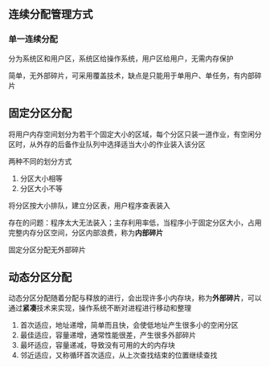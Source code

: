 ## 连续分配管理方式

### 单一连续分配

分为系统区和用户区，系统区给操作系统，用户区给用户，无需内存保护

简单，无外部碎片，可采用覆盖技术，缺点是只能用于单用户、单任务，有内部碎片

## 固定分区分配

将用户内存空间划分为若干个固定大小的区域，每个分区只装一道作业，有空闲分区时，从外存的后备作业队列中选择适当大小的作业装入该分区

两种不同的划分方式

1. 分区大小相等
2. 分区大小不等

将分区按大小排队，建立分区表，用户程序查表装入

存在的问题：程序太大无法装入；主存利用率低，当程序小于固定分区大小，占用完整内存分区空间，分区内部浪费，称为**内部碎片**

固定分区分配无外部碎片

## 动态分区分配

动态分区分配随着分配与释放的进行，会出现许多小内存块，称为**外部碎片**，可以通过**紧凑**技术来实现，操作系统不断对进程进行移动和整理

1. 首次适应，地址递增，简单而且快，会使低地址产生很多小的空闲分区
2. 最佳适应，容量递增，通常性能很差，产生很多外部碎片
3. 最坏适应，容量递减，导致没有可用的大的内存块
4. 邻近适应，又称循环首次适应，从上次查找结束的位置继续查找






